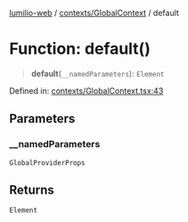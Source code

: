 [lumilio-web](../../../modules.md) / [contexts/GlobalContext](../index.md) / default

# Function: default()

> **default**(`__namedParameters`): `Element`

Defined in: [contexts/GlobalContext.tsx:43](https://github.com/EdwinZhanCN/Lumilio-Photos/blob/99610cb9c602f64ece6706d76967bc3cfa8eaab9/web/src/contexts/GlobalContext.tsx#L43)

## Parameters

### \_\_namedParameters

`GlobalProviderProps`

## Returns

`Element`
